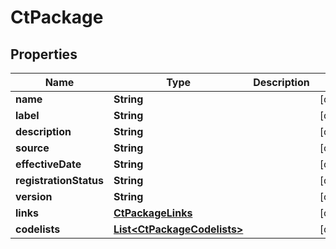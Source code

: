 

# CtPackage


## Properties

| Name | Type | Description | Notes |
|------------ | ------------- | ------------- | -------------|
|**name** | **String** |  |  [optional] |
|**label** | **String** |  |  [optional] |
|**description** | **String** |  |  [optional] |
|**source** | **String** |  |  [optional] |
|**effectiveDate** | **String** |  |  [optional] |
|**registrationStatus** | **String** |  |  [optional] |
|**version** | **String** |  |  [optional] |
|**links** | [**CtPackageLinks**](CtPackageLinks.md) |  |  [optional] |
|**codelists** | [**List&lt;CtPackageCodelists&gt;**](CtPackageCodelists.md) |  |  [optional] |



